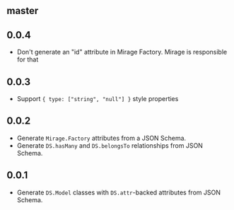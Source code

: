 master
------

0.0.4
-----

* Don't generate an "id" attribute in Mirage Factory. Mirage is responsible for
  that

0.0.3
-----

* Support `{ type: ["string", "null"] }` style properties

0.0.2
-----

* Generate `Mirage.Factory` attributes from a JSON Schema.
* Generate `DS.hasMany` and `DS.belongsTo` relationships from JSON Schema.

0.0.1
-----

* Generate `DS.Model` classes with `DS.attr`-backed attributes from JSON Schema.
